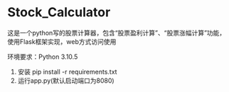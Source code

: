 # Stock_Calculator
这是一个python写的股票计算器，包含“股票盈利计算”、“股票涨幅计算”功能，使用Flask框架实现，web方式访问使用

环境要求：Python 3.10.5

1. 安装
pip install -r requirements.txt
2. 运行app.py(默认启动端口为8080)
